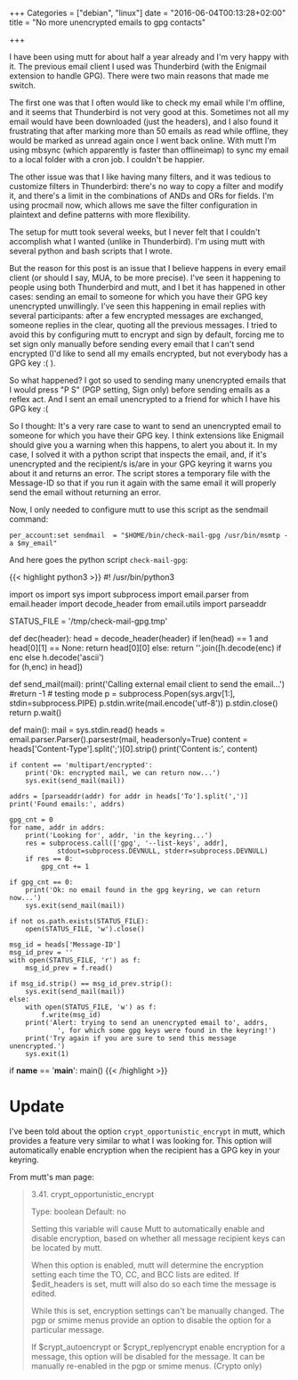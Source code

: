 +++
Categories = ["debian", "linux"]
date = "2016-06-04T00:13:28+02:00"
title = "No more unencrypted emails to gpg contacts"

+++

I have been using mutt for about half a year already and I'm very happy with it.
The previous email client I used was Thunderbird (with the Enigmail extension to
handle GPG).  There were two main reasons that made me switch.

The first one was that I often would like to check my email while I'm offline,
and it seems that Thunderbird is not very good at this.  Sometimes not all my
email would have been downloaded (just the headers), and I also found it
frustrating that after marking more than 50 emails as read while offline, they
would be marked as unread again once I went back online.  With mutt I'm using
mbsync (which apparently is faster than offlineimap) to sync my email to a local
folder with a cron job.  I couldn't be happier.

The other issue was that I like having many filters, and it was tedious to
customize filters in Thunderbird:  there's no way to copy a filter and modify
it, and there's a limit in the combinations of ANDs and ORs for fields.  I'm
using procmail now, which allows me save the filter configuration in plaintext
and define patterns with more flexibility.

The setup for mutt took several weeks, but I never felt that I couldn't
accomplish what I wanted (unlike in Thunderbird).  I'm using mutt with several
python and bash scripts that I wrote.

But the reason for this post is an issue that I believe happens in every email
client (or should I say, MUA, to be more precise).  I've seen it happening to
people using both Thunderbird and mutt, and I bet it has happened in other
cases: sending an email to someone for which you have their GPG key unencrypted
unwillingly.  I've seen this happening in email replies with several
participants: after a few encrypted messages are exchanged, someone replies in
the clear, quoting all the previous messages.  I tried to avoid this by
configuring mutt to encrypt and sign by default, forcing me to set sign only
manually before sending every email that I can't send encrypted (I'd like to
send all my emails encrypted, but not everybody has a GPG key :( ).

So what happened?  I got so used to sending many unencrypted emails that I would
press "P S" (PGP setting, Sign only) before sending emails as a reflex act.  And
I sent an email unencrypted to a friend for which I have his GPG key :(

So I thought: It's a very rare case to want to send an unencrypted email to
someone for which you have their GPG key.  I think extensions like Enigmail
should give you a warning when this happens, to alert you about it.  In my case,
I solved it with a python script that inspects the email, and, if it's
unencrypted and the recipient/s is/are in your GPG keyring it warns you about it
and returns an error.  The script stores a temporary file with the Message-ID so
that if you run it again with the same email it will properly send the email
without returning an error.

Now, I only needed to configure mutt to use this script as the sendmail command:

```
per_account:set sendmail  = "$HOME/bin/check-mail-gpg /usr/bin/msmtp -a $my_email"
```

And here goes the python script `check-mail-gpg`:

{{< highlight python3 >}}
#! /usr/bin/python3

import os
import sys
import subprocess
import email.parser
from email.header import decode_header
from email.utils import parseaddr

STATUS_FILE = '/tmp/check-mail-gpg.tmp'

def dec(header):
    head = decode_header(header)
    if len(head) == 1 and head[0][1] == None:
        return head[0][0]
    else:
        return ''.join([h.decode(enc) if enc else h.decode('ascii') \
                for (h,enc) in head])

def send_mail(mail):
    print('Calling external email client to send the email...')
    #return -1 # testing mode
    p = subprocess.Popen(sys.argv[1:], stdin=subprocess.PIPE)
    p.stdin.write(mail.encode('utf-8'))
    p.stdin.close()
    return p.wait()

def main():
    mail = sys.stdin.read()
    heads = email.parser.Parser().parsestr(mail, headersonly=True)
    content = heads['Content-Type'].split(';')[0].strip()
    print('Content is:', content)

    if content == 'multipart/encrypted':
        print('Ok: encrypted mail, we can return now...')
        sys.exit(send_mail(mail))

    addrs = [parseaddr(addr) for addr in heads['To'].split(',')]
    print('Found emails:', addrs)

    gpg_cnt = 0
    for name, addr in addrs:
        print('Looking for', addr, 'in the keyring...')
        res = subprocess.call(['gpg', '--list-keys', addr],
                stdout=subprocess.DEVNULL, stderr=subprocess.DEVNULL)
        if res == 0:
            gpg_cnt += 1

    if gpg_cnt == 0:
        print('Ok: no email found in the gpg keyring, we can return now...')
        sys.exit(send_mail(mail))

    if not os.path.exists(STATUS_FILE):
        open(STATUS_FILE, 'w').close()

    msg_id = heads['Message-ID']
    msg_id_prev = ''
    with open(STATUS_FILE, 'r') as f:
        msg_id_prev = f.read()

    if msg_id.strip() == msg_id_prev.strip():
        sys.exit(send_mail(mail))
    else:
        with open(STATUS_FILE, 'w') as f:
            f.write(msg_id)
        print('Alert: trying to send an unencrypted email to', addrs,
                ', for which some gpg keys were found in the keyring!')
        print('Try again if you are sure to send this message unencrypted.')
        sys.exit(1)

if __name__ == '__main__':
    main()
{{< /highlight >}}

# Update

I've been told about the option `crypt_opportunistic_encrypt` in mutt, which
provides a feature very similar to what I was looking for.  This option will
automatically enable encryption when the recipient has a GPG key in your
keyring.

From mutt's man page:

> 3.41. crypt_opportunistic_encrypt
> 
> Type: boolean Default: no
> 
> Setting this variable will cause Mutt to automatically enable and disable
> encryption, based on whether all message recipient keys can be located by
> mutt.
> 
> When this option is enabled, mutt will determine the encryption setting each
> time the TO, CC, and BCC lists are edited. If $edit_headers is set, mutt will
> also do so each time the message is edited.
> 
> While this is set, encryption settings can't be manually changed. The pgp or
> smime menus provide an option to disable the option for a particular message.
> 
> If $crypt_autoencrypt or $crypt_replyencrypt enable encryption for a message,
> this option will be disabled for the message. It can be manually re-enabled in
> the pgp or smime menus. (Crypto only) 
